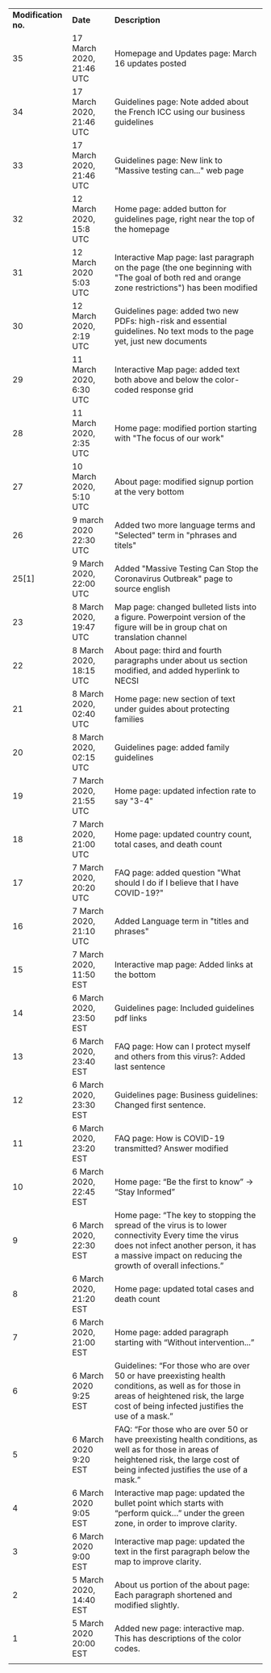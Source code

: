||||
|--- |--- |--- |
|**Modification no.**|**Date**|**Description**|
|35|17 March 2020, 21:46 UTC|Homepage and Updates page: March 16 updates posted|
|34|17 March 2020, 21:46 UTC|Guidelines page: Note added about the French ICC using our business guidelines|
|33|17 March 2020, 21:46 UTC|Guidelines page: New link to "Massive testing can..." web page|
|32|12 March 2020, 15:8 UTC|Home page: added button for guidelines page, right near the top of the homepage|
|31|12 March 2020 5:03 UTC|Interactive Map page: last paragraph on the page (the one beginning with "The goal of both red and orange zone restrictions") has been modified|
|30|12 March 2020, 2:19 UTC|Guidelines page: added two new PDFs: high-risk and essential guidelines. No text mods to the page yet, just new documents|
|29|11 March 2020, 6:30 UTC|Interactive Map page: added text both above and below the color-coded response grid|
|28|11 March 2020, 2:35 UTC|Home page: modified portion starting with "The focus of our work"|
|27|10 March 2020, 5:10 UTC|About page: modified signup portion at the very bottom|
|26|9 march 2020 22:30 UTC|Added two more language terms and "Selected" term in "phrases and titels"|
|25[1]|9 March 2020, 22:00 UTC|Added "Massive Testing Can Stop the Coronavirus Outbreak" page to source english|
|23|8 March 2020, 19:47 UTC|Map page: changed bulleted lists into a figure. Powerpoint version of the figure will be in group chat on translation channel|
|22|8 March 2020, 18:15 UTC|About page: third and fourth paragraphs under about us section modified, and added hyperlink to NECSI|
|21|8 March 2020, 02:40 UTC|Home page: new section of text under guides about protecting families|
|20|8 March 2020, 02:15 UTC|Guidelines page: added family guidelines|
|19|7 March 2020, 21:55 UTC|Home page: updated infection rate to say "3-4"|
|18|7 March 2020, 21:00 UTC|Home page: updated country count, total cases, and death count|
|17|7 March 2020, 20:20 UTC|FAQ page: added question "What should I do if I believe that I have COVID-19?"|
|16|7 March 2020, 21:10 UTC|Added Language term in "titles and phrases"|
|15|7 March 2020, 11:50 EST|Interactive map page: Added links at the bottom|
|14|6 March 2020, 23:50 EST|Guidelines page: Included guidelines pdf links|
|13|6 March 2020, 23:40 EST|FAQ page: How can I protect myself and others from this virus?: Added last sentence|
|12|6 March 2020, 23:30 EST|Guidelines page: Business guidelines: Changed first sentence.|
|11|6 March 2020, 23:20 EST|FAQ page: How is COVID-19 transmitted? Answer modified|
|10|6 March 2020, 22:45 EST|Home page: “Be the first to know” -> “Stay Informed”|
|9|6 March 2020, 22:30 EST|Home page: “The key to stopping the spread of the virus is to lower connectivity Every time the virus does not infect another person, it has a massive impact on reducing the growth of overall infections.”|
|8|6 March 2020, 21:20 EST|Home page: updated total cases and death count|
|7|6 March 2020, 21:00 EST|Home page: added paragraph starting with “Without intervention...”|
|6|6 March 2020 9:25 EST|Guidelines: “For those who are over 50 or have preexisting health conditions, as well as for those in areas of heightened risk, the large cost of being infected justifies the use of a mask.”|
|5|6 March 2020 9:20 EST|FAQ: “For those who are over 50 or have preexisting health conditions, as well as for those in areas of heightened risk, the large cost of being infected justifies the use of a mask.”|
|4|6 March 2020 9:05 EST|Interactive map page: updated the bullet point which starts with “perform quick…” under the green zone, in order to improve clarity.|
|3|6 March 2020 9:00 EST|Interactive map page: updated the text in the first paragraph below the map to improve clarity.|
|2|5 March 2020, 14:40 EST|About us portion of the about page: Each paragraph shortened and modified slightly.|
|1|5 March 2020 20:00 EST|Added new page: interactive map. This has descriptions of the color codes.|
||||
